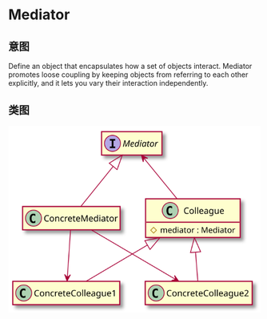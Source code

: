 # Mediator

## 意图
Define an object that encapsulates how a set of objects interact.
Mediator promotes loose coupling by keeping objects from referring to each other explicitly, and it lets you vary their interaction independently.

## 类图
[![](./class.svg)](./class.txt)
